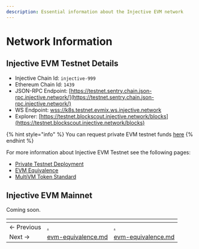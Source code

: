 ```yaml
---
description: Essential information about the Injective EVM network
---
```


# Network Information

## Injective EVM Testnet Details

* Injective Chain Id: `injective-999`
* Ethereum Chain Id: `1439`
* JSON-RPC Endpoint: [https://testnet.sentry.chain.json-rpc.injective.network/](https://testnet.sentry.chain.json-rpc.injective.network/)
* WS Endpoint: [wss://k8s.testnet.evmix.ws.injective.network](https://piehost.com/websocket-tester?url=wss://k8s.testnet.evmix.ws.injective.network)
* Explorer: [https://testnet.blockscout.injective.network/blocks](https://testnet.blockscout.injective.network/blocks)

{% hint style="info" %}
You can request private EVM testnet funds [here](https://k8s.testnet.evmix.faucet.injective.network/)
{% endhint %}

For more information about Injective EVM Testnet see the following pages:

* [Private Testnet Deployment](../guides/private-testnet-deployment.md)
* [EVM Equivalence](evm-equivalence.md)
* [MultiVM Token Standard](multivm-token-standard.md)

## Injective EVM Mainnet

Coming soon.



<table data-card-size="large" data-view="cards" data-full-width="false"><thead><tr><th></th><th data-type="content-ref"></th><th data-hidden data-card-target data-type="content-ref"></th></tr></thead><tbody><tr><td>← Previous</td><td><a href="./">.</a></td><td><a href="./">.</a></td></tr><tr><td>Next → </td><td><a href="evm-equivalence.md">evm-equivalence.md</a></td><td><a href="evm-equivalence.md">evm-equivalence.md</a></td></tr></tbody></table>
